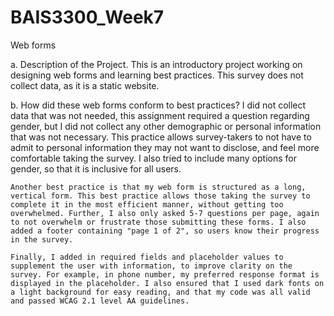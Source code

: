 # BAIS3300_Week7
Web forms

a. Description of the Project. 
    This is an introductory project working on designing web forms and learning best practices. This survey does not collect data, as it is a static website. 

b. How did these web forms conform to best practices? 
    I did not collect data that was not needed, this assignment required a question regarding gender, but I did not collect any other demographic or personal information that was not necessary. This practice allows survey-takers to not have to admit to personal information they may not want to disclose, and feel more comfortable taking the survey. I also tried to include many options for gender, so that it is inclusive for all users.  

    Another best practice is that my web form is structured as a long, vertical form. This best practice allows those taking the survey to complete it in the most efficient manner, without getting too overwhelmed. Further, I also only asked 5-7 questions per page, again to not overwhelm or frustrate those submitting these forms. I also added a footer containing "page 1 of 2", so users know their progress in the survey. 

    Finally, I added in required fields and placeholder values to supplement the user with information, to improve clarity on the survey. For example, in phone number, my preferred response format is displayed in the placeholder. I also ensured that I used dark fonts on a light background for easy reading, and that my code was all valid and passed WCAG 2.1 level AA guidelines. 
